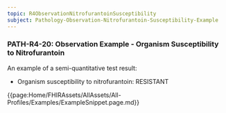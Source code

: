 ```yaml
---
topic: R4ObservationNitrofurantoinSusceptibility
subject: Pathology-Observation-Nitrofurantoin-Susceptibility-Example
---
```

### PATH-R4-20: Observation Example - Organism Susceptibility to Nitrofurantoin 
An example of a semi-quantitative test result:
* Organism susceptibility to nitrofurantoin: RESISTANT  

{{page:Home/FHIRAssets/AllAssets/All-Profiles/Examples/ExampleSnippet.page.md}}